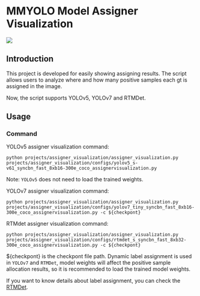 # MMYOLO Model Assigner Visualization

<img src="https://user-images.githubusercontent.com/40284075/208255302-dbcf8cb0-b9d1-495f-8908-57dd2370dba8.png"/>

## Introduction

This project is developed for easily showing assigning results. The script allows users to analyze where and how many positive samples each gt is assigned in the image.

Now, the script supports YOLOv5, YOLOv7 and RTMDet.

## Usage

### Command

YOLOv5 assigner visualization command:

```shell
python projects/assigner_visualization/assigner_visualization.py projects/assigner_visualization/configs/yolov5_s-v61_syncbn_fast_8xb16-300e_coco_assignervisualization.py
```

Note: `YOLOv5` does not need to load the trained weights.

YOLOv7 assigner visualization command:

```shell
python projects/assigner_visualization/assigner_visualization.py projects/assigner_visualization/configs/yolov7_tiny_syncbn_fast_8xb16-300e_coco_assignervisualization.py -c ${checkpont}
```

RTMdet assigner visualization command:

```shell
python projects/assigner_visualization/assigner_visualization.py projects/assigner_visualization/configs/rtmdet_s_syncbn_fast_8xb32-300e_coco_assignervisualization.py -c ${checkpont}
```

${checkpont} is the checkpont file path. Dynamic label assignment is used in `YOLOv7` and `RTMDet`, model weights will affect the positive sample allocation results, so it is recommended to load the trained model weights.

If you want to know details about label assignment, you can check the [RTMDet](https://mmyolo.readthedocs.io/zh_CN/latest/algorithm_descriptions/rtmdet_description.html#id5).
